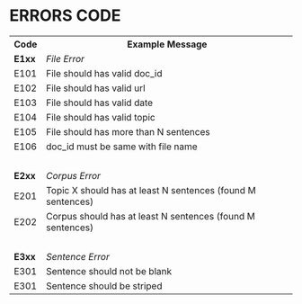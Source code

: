 # ERRORS CODE

<table>
<tr>
<th>Code</th>
<th>Example Message</th>
</tr>
<tr>
<td><b>E1xx</b></td>
<td><i>File Error</i></td>
</tr>
<tr>
<td>E101</td>
<td>File should has valid doc_id</td>
</tr>
<tr>
<td>E102</td>
<td>File should has valid url</td>
</tr>
<tr>
<td>E103</td>
<td>File should has valid date</td>
</tr>
<tr>
<td>E104</td>
<td>File should has valid topic</td>
</tr>
<tr>
<td>E105</td>
<td>File should has more than N sentences</td>
</tr>
<tr>
<td>E106</td>
<td>doc_id must be same with file name</td>
</tr>
<tr>

<tr>
<td>&nbsp</td>
<td>&nbsp;</td>
</tr>

<tr>
<td><b>E2xx</b></td>
<td><i>Corpus Error</i></td>
</tr>
<tr>
<td>E201</td>
<td>Topic X should has at least N sentences (found M sentences)</td>
</tr>
<tr>
<td>E202</td>
<td>Corpus should has at least N sentences (found M sentences)</td>
</tr>
<tr>
<td>&nbsp</td>
<td>&nbsp;</td>
</tr>
<tr>
<td><b>E3xx</b></td>
<td><i>Sentence Error</i></td>
</tr>
<tr>
<td>E301</td>
<td>Sentence should not be blank</td>
</tr>
<tr>
<td>E301</td>
<td>Sentence should be striped</td>
</tr>
</table>